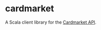 # cardmarket

A Scala client library for the
[Cardmarket API](https://api.cardmarket.com/ws/documentation/API_Main_Page).